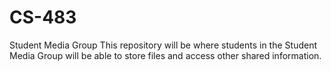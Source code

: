 # CS-483
Student Media Group
This repository will be where students in the Student Media Group will be able to store files and access other shared information. 
